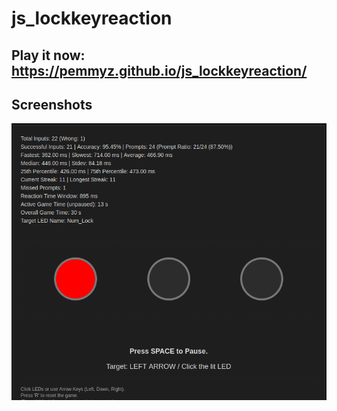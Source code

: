 # js_lockkeyreaction

## Play it now: https://pemmyz.github.io/js_lockkeyreaction/

## Screenshots
![Game 1](screenshots/game_1.png)
